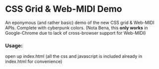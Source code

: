 
# CSS Grid & Web-MIDI Demo 
An eponymous (and rather basic) demo of the new CSS grid & Web-MIDI APIs.  Complete with cyberpunk colors.
(Nota Bena, this __only works__ in Google-Chrome due to lack of cross-browser support for Web-MIDI)

### Usage:
open up index.html (all the css and javascript is included already in index.html for convenience)

